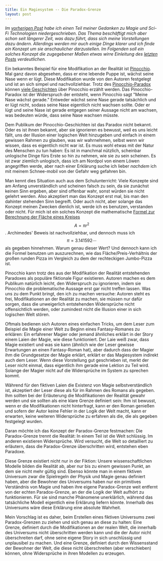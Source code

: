 ```yaml
---
title: Ein Magiesystem -- Die Paradox-Grenze
layout: post
---
```

*Im [vorherigen Post](/2015/11/20/magic.html) habe ich einen Teil meiner Gedanken zu Magie und Sci-Fi Technologien niedergeschrieben. Das Thema beschäftigt mich aber schon seit längerer Zeit, was dazu führt, dass sich meine Vorstellungen dazu ändern. Allerdings werden mir auch einige Dinge klarer und ich finde ein Konzept um sie anschaulicher darzustellen. Im Folgenden soll ein solches Konzept die zugegebener Maßen etwas wirre Einleitung des [letzten Posts](/2015/11/20/magic.html) verdeutlichen.*

Ein bekanntes Beispiel für eine Modifikation an der Realität ist [Pinocchio](https://en.wikipedia.org/wiki/Pinocchio). Mal ganz davon abgesehen, dass er eine lebende Puppe ist, wächst seine Nase wenn er lügt. Diese Modifikation wurde von den Autoren festgelegt und ist an sich simpel und nachvollziehbar. Trotz des [Pinocchio-Paradox](https://en.wikipedia.org/wiki/Pinocchio_paradox) können [viele Geschichten](https://en.wikipedia.org/wiki/Pinocchio#Popular_culture) über Pinocchio erzählt werden. Das Pinocchio-Paradox ist der Widerspruch der entsteht, wenn Pinocchio sagt "Meine Nase wächst gerade." Entweder wächst seine Nase gerade tatsächlich und er lügt nicht, sodass seine Nase eigentlich nicht wachsen sollte. Oder er lügt und seine Nase ist gerade entgegen seiner Aussage nicht am wachsen, was bedeuten würde, dass seine Nase wachsen müsste.

Dem Publikum der Pinocchio-Geschichten ist das Paradox nicht bekannt. Oder es ist ihnen bekannt, aber sie ignorieren es bewusst, weil es uns leicht fällt, uns der Illusion einer logischen Welt hinzugeben und einfach in einem gewissen Rahmen zu glauben, was wir wahrnehmen, selbst wenn wir wissen, dass es eigentlich nicht war ist. Es muss wohl etwas mit der Natur des Menschen zu tun haben: Es ist in manchmal nützlich, scheinbar unlogische Dinge fürs Erste so hin zu nehmen, wie sie zu sein scheinen. Es ist zwar ziemlich unlogisch, dass ich am Nordpol von einem Löwen angegriffen werde, aber nach einer Erklärung suche ich lieber *nachdem* ich mit meinem Schnee-mobil von der Gefahr weg gefahren bin.

Man kennt dies Situation auch aus dem Schulunterricht: Viele Konzepte sind am Anfang unverständlich und scheinen falsch zu sein, da sie zunächst keinen Sinn ergeben, aber sind offenbar wahr, sonst würden sie nicht gelehrt werden. Also akzeptiert man das Konzept erst mal, bis man den dahinter stehenden Sinn begreift. Oder auch nicht, aber solange das Konzept meinen Zwecken dienlich ist, werde ich es benutzen, verstanden oder nicht. Für mich ist ein solches Konzept die mathematische [Formel zur Berechnung der Fläche eines Kreises](https://en.wikipedia.org/wiki/Area_of_a_disk) $$ A = \pi r^2 $$. Archimedes' Beweis ist nachvollziehbar, und dennoch muss ich $$ \pi = 3.141592\cdots $$ als gegeben hinnehmen. Warum genau dieser Wert? Und dennoch kann ich die Formel benutzen um auszurechnen, wie das Fläche/Preis-Verhältnis der großen runden Pizza im Vergleich zu dem der rechteckigen Jumbo-Pizza ist.

Pinocchio kann trotz des aus der Modifikation der Realität entstehenden Paradoxes als populäre fiktionale Figur existieren. Autoren machen es dem Publikum natürlich leicht, den Widerspruch zu ignorieren, indem sie Pinocchio die problematische Aussage erst gar nicht treffen lassen. Was uns zu dem Punkt bringt, den ich zu machen versuche: Autoren steht es frei, Modifikationen an der Realität zu machen, sie müssen nur dafür sorgen, dass die unweigerlich entstehenden Widersprüche nicht offensichtlich werden, oder zumindest nicht die Illusion einer in sich logischen Welt stören.

Oftmals bedienen sich Autoren eines einfachen Tricks, um dem Leser zum Beispiel die Magie einer Welt zu Beginn eines Fantasy-Romanes zu erklären: Ein erfahrener Magier oder jemand ähnliches erklärt in der Story einem Laien der Magie, wie diese funktioniert. Der Laie weiß zwar, dass Magie existiert und was sie kann (ähnlich wie der Leser gewisse Erwartungen an einen Fantasy-Roman hat), aber dadurch dass der Magier ihm die Grundgesetze der Magie erklärt, erklärt er das Magiesystem indirekt auch dem Leser. Wenn diese Vorstellung gut geschrieben ist, merkt der Leser nicht einmal, dass eigentlich ihm gerade eine Lektion zu Teil wird. Solange der Magier nicht auf die Widersprüche im System zu sprechen kommt.

Während für den fiktiven Laien die Existenz von Magie selbstverständlich ist, akzeptiert der Leser diese als für im Rahmen des Romans als gegeben. Ihm sollten bei der Erläuterung die Modifikationen der Realität gewahr werden und sie sollten als eine klare Grenze definiert sein: Ihm ist bewusst, wenn er die Modifikationen nicht hinterfragt, kann er den Roman genießen und sofern der Autor keine Fehler in der Logik der Welt macht, kann er erwarten, keine weiteren Widersprüche zu erfahren als die, die als gegeben festgelegt wurden.

Daran möchte ich das Konzept der Paradox-Grenze festmachen: Die Paradox-Grenze trennt die Realität: In einem Teil ist die Welt schlüssig. Im anderen existieren Widersprüche. Wird versucht, die Welt so detailliert zu erläutern, dass die Paradox-Grenze überschritten wird, entstehen eben Paradoxe.

Diese Grenze existiert nicht nur in der Fiktion: Unsere wissenschaftlichen Modelle bilden die Realität ab, aber nur bis zu einem gewissen Punkt, an dem sie nicht mehr gültig sind. Ebenso könnte man in einem fiktiven Universum zwar die Spielregeln der Physik und Magie genau definiert haben, aber die Bewohner des Universums haben nur ein primitives Verständnis von Magie und haben ihre eigene Paradox-Grenze weit entfernt von der echten Paradox-Grenze, an der die Logik der Welt aufhört zu funktionieren. Für sie sind manche Phänomene unerklärlich, während das tatsächliche Modell eigentlich eine Erklärung liefern könnte. Innerhalb des Universums wäre diese Erklärung eine absolute Wahrheit.

Mein Vorschlag ist es daher, beim Erstellen eines fiktiven Universums zwei Paradox-Grenzen zu ziehen und sich genau an diese zu halten: Eine Grenze, definiert durch die Modifikationen an der realen Welt, die innerhalb des Universums nicht überschritten werden kann und die der Autor nicht überschreiten darf, ohne seine eigene Story in sich unschlüssig und unplausibel zu machen. Und eine Grenze, definiert durch den Wissensstand der Bewohner der Welt, die diese nicht überschreiten (aber verschieben) können, ohne Widersprüche in ihren Modellen zu erzeugen.
